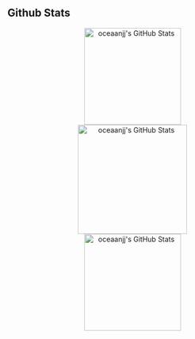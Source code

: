 ##    Github Stats

<div align="center" style="display: flex; justify-content: center;">
<a href="https://git.io/streak-stats">
       <img height = "195px" src="https://github-readme-stats.vercel.app/api?username=oceaanjj&theme=jolly&show_icons=true&hide_border=true&count_private=true" alt="oceaanjj's GitHub Stats" />
    </a>
</div>


<div align="center" style="display: flex; justify-content: center;">
 <a href="https://git.io/streak-stats">
        <img height = "220px" src="https://github-readme-stats.vercel.app/api/top-langs/?username=oceaanjj&theme=jolly&show_icons=true&hide_border=true&layout=compact" alt="oceaanjj's GitHub Stats" />
 </a>
</div>


<div align="center" style="display: flex; justify-content: center;">
 <a href="https://git.io/streak-stats">       
        <img height = "195px" src="https://github-readme-streak-stats.herokuapp.com/?user=oceaanjj&theme=jolly&hide_border=true" alt="oceaanjj's GitHub Stats" />
 </a>
</div>






<!---
oceaanjj/oceaanjj is a ✨ special ✨ repository because its `README.md` (this file) appears on your GitHub profile.
You can click the Preview link to take a look at your changes.
--->
